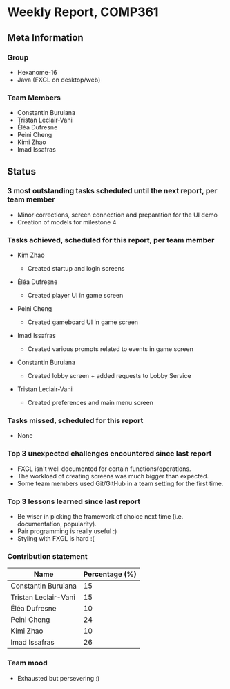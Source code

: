 # Weekly Report, COMP361

## Meta Information

### Group

* Hexanome-16
* Java (FXGL on desktop/web)

### Team Members

* Constantin Buruiana
* Tristan Leclair-Vani
* Éléa Dufresne
* Peini Cheng
* Kimi Zhao
* Imad Issafras

## Status

### 3 most outstanding tasks scheduled until the next report, per team member

- Minor corrections, screen connection and preparation for the UI demo
- Creation of models for milestone 4

### Tasks achieved, scheduled for this report, per team member

* Kim Zhao
  * Created startup and login screens

* Éléa Dufresne
  * Created player UI in game screen

* Peini Cheng
  * Created gameboard UI in game screen

* Imad Issafras
  * Created various prompts related to events in game screen

* Constantin Buruiana
  * Created lobby screen + added requests to Lobby Service

* Tristan Leclair-Vani
  * Created preferences and main menu screen

### Tasks missed, scheduled for this report

* None

### Top 3 unexpected challenges encountered since last report

* FXGL isn't well documented for certain functions/operations.
* The workload of creating screens was much bigger than expected.
* Some team members used Git/GitHub in a team setting for the first time.

### Top 3 lessons learned since last report

* Be wiser in picking the framework of choice next time (i.e. documentation, popularity).
* Pair programming is really useful :)
* Styling with FXGL is hard :(

### Contribution statement

Name | Percentage (%)
--- | ---
Constantin Buruiana | 15
Tristan Leclair-Vani | 15
Éléa Dufresne | 10
Peini Cheng | 24
Kimi Zhao | 10
Imad Issafras | 26

### Team mood

* Exhausted but persevering :)

